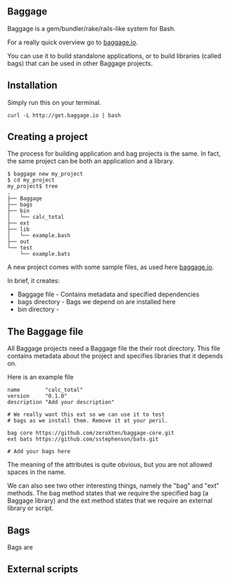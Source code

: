 Baggage
-------

Baggage is a gem/bundler/rake/rails-like system for Bash.

For a really quick overview go to [baggage.io](http://baggage.io).

You can use it to build standalone applications, or to build libraries (called bags) that can be used in other Baggage projects.

Installation
------------

Simply run this on your terminal.

    curl -L http://get.baggage.io | bash

Creating a project
------------------

The process for building application and bag projects is the same. In fact, the same project can be both an application and a library.

    $ baggage new my_project
    $ cd my_project
    my_project$ tree
    .
    ├── Baggage
    ├── bags
    ├── bin
    │   └── calc_total
    ├── ext
    ├── lib
    │   └── example.bash
    ├── out
    └── test
        └── example.bats

A new project comes with some sample files, as used here [baggage.io](http://baggage.io). 

In brief, it creates:

 * Baggage file - Contains metadata and specified dependencies
 * bags directory - Bags we depend on are installed here
 * bin directory - 

The Baggage file
----------------

All Baggage projects need a Baggage file the their root directory. This file contains metadata about the project and specifies libraries that it depends on.

Here is an example file

    name        "calc_total"
    version     "0.1.0"
    description "Add your description"

    # We really want this ext so we can use it to test
    # bags as we install them. Remove it at your peril.
    
    bag core https://github.com/zeroXten/baggage-core.git
    ext bats https://github.com/sstephenson/bats.git
    
    # Add your bags here

The meaning of the attributes is quite obvious, but you are not allowed spaces in the name.

We can also see two other interesting things, namely the "bag" and "ext" methods. The bag method states that we require the specified bag (a Baggage library) and the ext method states that we require an external library or script.

Bags
----

Bags are 

External scripts
----------------
